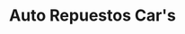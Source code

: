 ---
title: "Auto Repuestos Car's"
url: /ciudad-guayana-puerto-ordaz/auto-repuestos-cars/
shop: reparación de automóviles
---